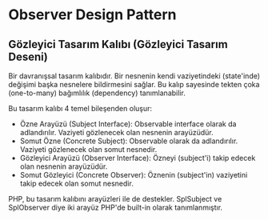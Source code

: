 # Observer Design Pattern
## Gözleyici Tasarım Kalıbı (Gözleyici Tasarım Deseni)

Bir davranışsal tasarım kalıbıdır. Bir nesnenin kendi vaziyetindeki (state'inde) değişimi başka nesnelere bildirmesini sağlar. Bu kalıp sayesinde tekten çoka (one-to-many) bağımlılık (dependency) tanımlanabilir.

Bu tasarım kalıbı 4 temel bileşenden oluşur:
- Özne Arayüzü (Subject Interface): Observable interface olarak da adlandırılır. Vaziyeti gözlenecek olan nesnenin arayüzüdür.
- Somut Özne (Concrete Subject): Observable olarak da adlandırılır. Vaziyeti gözlenecek olan somut nesnedir.
- Gözleyici Arayüzü (Observer Interface): Özneyi (subject'i) takip edecek olan nesnenin arayüzüdür.
- Somut Gözleyici (Concrete Observer): Öznenin (subject'in) vaziyetini takip edecek olan somut nesnedir.

PHP, bu tasarım kalıbını arayüzleri ile de destekler. SplSubject ve SplObserver diye iki arayüz PHP'de built-in olarak tanımlanmıştır.
